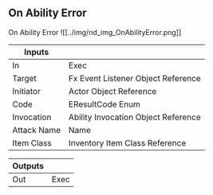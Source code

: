 ## On Ability Error
On Ability Error
![[../img/nd_img_OnAbilityError.png]]

|Inputs||
|--|--|
| In | Exec |
| Target | Fx Event Listener Object Reference |
| Initiator | Actor Object Reference |
| Code | EResultCode Enum |
| Invocation | Ability Invocation Object Reference |
| Attack Name | Name |
| Item Class | Inventory Item Class Reference |

|Outputs||
|--|--|
| Out | Exec |
